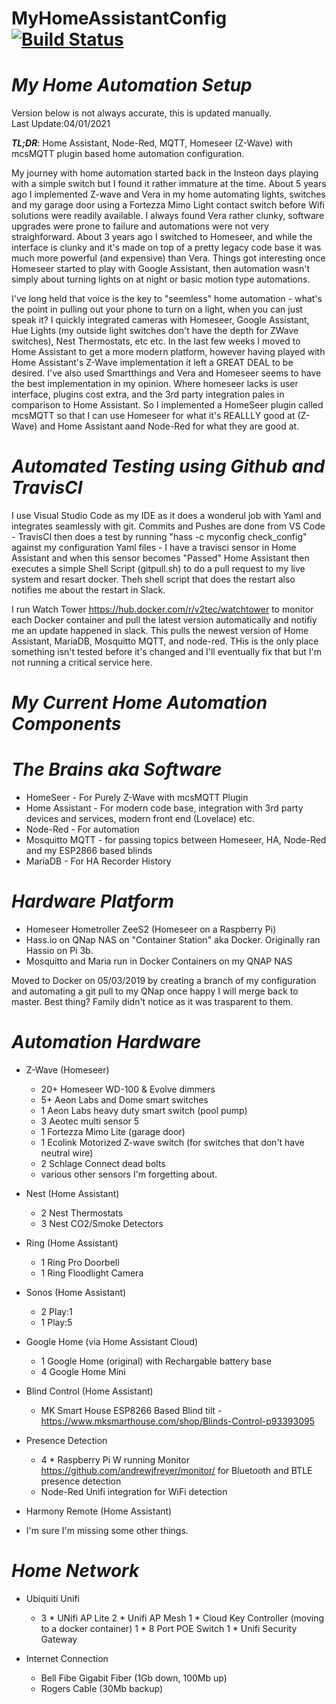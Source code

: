 # MyHomeAssistantConfig [![Build Status](https://travis-ci.org/paulmona/MyHomeAssistantConfig.svg?branch=master)](https://travis-ci.org/paulmona/MyHomeAssistantConfig)

# *My Home Automation Setup*

Version below is not always accurate, this is updated manually.  
Last Update:04/01/2021

***TL;DR***: Home Assistant, Node-Red, MQTT, Homeseer (Z-Wave) with mcsMQTT plugin based home automation configuration.

My journey with home automation started back in the Insteon days playing with a simple switch but I found it rather immature at the time.  About 5 years ago I implemented Z-wave and Vera in my home automating lights, switches and my garage door using a Fortezza Mimo Light contact switch before Wifi solutions were readily available.  I always 
found Vera rather clunky, software upgrades were prone to failure and automations were not very straighforward.  About 3 years ago I switched to Homeseer, and while the interface is clunky and it's made on top of a pretty legacy code base it was much more powerful (and expensive) than Vera.  Things got interesting once Homeseer started to 
play with Google Assistant, then automation wasn't simply about turning lights on at night or basic motion type automations.  

I've long held that voice is the key to "seemless" home automation - what's the point in pulling out your phone to turn on a light, when you can just speak it?  I quickly integrated cameras with Homeseer, Google Assistant, Hue Lights (my outside light switches don't have the depth for ZWave switches), Nest Thermostats, etc etc.  In the last few weeks I moved to Home Assistant to get a more modern platform, however having played with Home Assistant's Z-Wave implementation it left a GREAT DEAL to be desired. I've also used Smartthings and Vera and Homeseer seems to have the best implementation in my opinion.  Where homeseer lacks is user interface, plugins cost extra, and the 3rd party integration pales in comparison to Home Assistant. So I implemented a HomeSeer plugin called mcsMQTT so that I can use Homeseer for what it's REALLLY good at (Z-Wave) and Home Assistant aand Node-Red for what they are good at.

# *Automated Testing using Github and TravisCI*

I use Visual Studio Code as my IDE as it does a wonderul job with Yaml and integrates seamlessly with git.  Commits and Pushes are done from VS Code - TravisCI then does a test by running "hass -c myconfig check_config" against my configuration Yaml files - I have a travisci sensor in Home Assistant and when this sensor becomes "Passed" Home Assistant then executes a simple Shell Script (gitpull.sh) to do a pull request to my live system and resart docker.  Theh shell script that does the restart also notifies me about the restart in Slack.

I run Watch Tower https://hub.docker.com/r/v2tec/watchtower to monitor each Docker container and pull the latest version automatically and notifiy me an update happened in slack.  This pulls the newest version of Home Assistant, MariaDB, Mosquitto MQTT, and node-red.  THis is the only place something isn't tested before it's changed and I'll eventually fix that but I'm not running a critical service here.

# *My Current Home Automation Components*

# *The Brains aka Software*

 *  HomeSeer - For Purely Z-Wave with mcsMQTT Plugin
 *  Home Assistant - For modern code base, integration with 3rd party devices and services, modern front end (Lovelace) etc.
 *  Node-Red - For automation
 *  Mosquitto MQTT - for passing topics between Homeseer, HA, Node-Red and my ESP2866 based blinds
 *  MariaDB - For HA Recorder History

# *Hardware Platform*

 *  Homeseer Hometroller ZeeS2 (Homeseer on a Raspberry Pi)
 *  Hass.io on QNap NAS on "Container Station" aka Docker.  Originally ran Hassio on Pi 3b.
 *  Mosquitto and Maria run in Docker Containers on my QNAP NAS

Moved to Docker on 05/03/2019 by creating a branch of my configuration and automating a git pull to my QNap once happy I will merge back to master.  Best thing?  Family didn't notice as it was trasparent to them.

# *Automation Hardware*

 *  Z-Wave (Homeseer)
    * 20+ Homeseer WD-100 & Evolve dimmers 
    * 5+ Aeon Labs and Dome smart switches
    * 1 Aeon Labs heavy duty smart switch (pool pump)
    * 3 Aeotec multi sensor 5 
    * 1 Fortezza Mimo Lite (garage door) 
    * 1 Ecolink Motorized Z-wave switch (for switches that don't have neutral wire)
    * 2 Schlage Connect dead bolts
    * various other sensors I'm forgetting about.
 
*  Nest (Home Assistant)
    * 2 Nest Thermostats 
    * 3 Nest CO2/Smoke Detectors
 
 * Ring (Home Assistant)
    * 1 Ring Pro Doorbell 
    * 1 Ring Floodlight Camera

 * Sonos (Home Assistant)   
    * 2 Play:1
    * 1 Play:5

 * Google Home (via Home Assistant Cloud)
    * 1 Google Home (original) with Rechargable battery base
    * 4 Google Home Mini   

 * Blind Control (Home Assistant)
    * MK Smart House ESP8266 Based Blind tilt - https://www.mksmarthouse.com/shop/Blinds-Control-p93393095

 * Presence Detection
   * 4 * Raspberry Pi W running Monitor https://github.com/andrewjfreyer/monitor/ for Bluetooth and BTLE presence detection
   * Node-Red Unifi integration for WiFi detection
 
 * Harmony Remote (Home Assistant)  

 * I'm sure I'm missing some other things.

# *Home Network*

  * Ubiquiti Unifi
    * 3 * UNifi AP Lite
      2 * Unifi AP Mesh
      1 * Cloud Key Controller (moving to a docker container)
      1 * 8 Port POE Switch
      1 * Unifi Security Gateway
  
  * Internet Connection
    * Bell Fibe Gigabit Fiber (1Gb down, 100Mb up)
    * Rogers Cable (30Mb backup)
